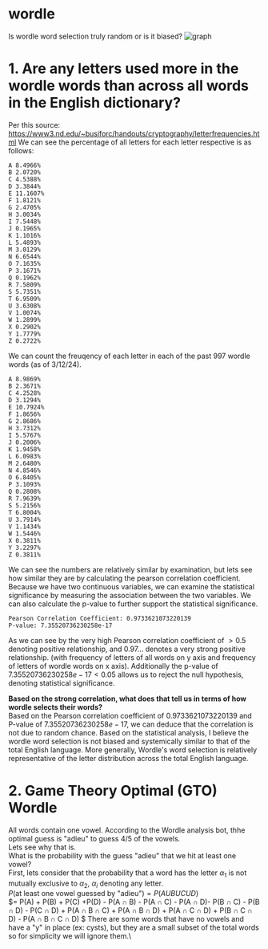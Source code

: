 # wordle
Is wordle word selection truly random or is it biased?
![graph](https://i.imgur.com/h1HDE3A.png)

# 1. Are any letters used more in the wordle words than across all words in the English dictionary?
Per this source: https://www3.nd.edu/~busiforc/handouts/cryptography/letterfrequencies.html
We can see the percentage of all letters for each letter respective is as follows:
```
A 8.4966%
B 2.0720%
C 4.5388%
D 3.3844%
E 11.1607%
F 1.8121%
G 2.4705%
H 3.0034%
I 7.5448%
J 0.1965%
K 1.1016%
L 5.4893%
M 3.0129%
N 6.6544%
O 7.1635%
P 3.1671%
Q 0.1962%
R 7.5809%
S 5.7351%
T 6.9509%
U 3.6308%
V 1.0074%
W 1.2899%
X 0.2902%
Y 1.7779%
Z 0.2722%
```
We can count the freuqency of each letter in each of the past 997 wordle words (as of 3/12/24).
```
A 8.9869%
B 2.3671%
C 4.2528%
D 3.1294%
E 10.7924%
F 1.8656%
G 2.8686%
H 3.7312%
I 5.5767%
J 0.2006%
K 1.9458%
L 6.0983%
M 2.6480%
N 4.8546%
O 6.8405%
P 3.1093%
Q 0.2808%
R 7.9639%
S 5.2156%
T 6.8004%
U 3.7914%
V 1.1434%
W 1.5446%
X 0.3811%
Y 3.2297%
Z 0.3811%
```

We can see the numbers are relatively similar by examination, but lets see how similar they are by calculating the pearson correlation coefficient. Because we have two continuous variables, we can examine the statistical significance by measuring the association between the two variables. We can also calculate the p-value to further support the statistical significance.
```
Pearson Correlation Coefficient: 0.9733621073220139
P-value: 7.35520736230258e-17
```
As we can see by the very high Pearson correlation coefficient of $>0.5$ denoting positive relationship, and $0.97...$ denotes a very strong positive relationship. (with frequency of letters of all words on y axis and frequency of letters of wordle words on x axis). Additionally the p-value of $7.35520736230258e-17 < 0.05$ allows us to reject the null hypothesis, denoting statistical significance.

**Based on the strong correlation, what does that tell us in terms of how wordle selects their words?**\
Based on the Pearson correlation coefficient of $0.9733621073220139$ and P-value of $7.35520736230258e-17$, we can deduce that the correlation is not due to random chance. Based on the statistical analysis, I believe the wordle word selection is not biased and systemically similar to that of the total English language. More generally, Wordle's word selection is relatively representative of the letter distribution across the total English language. 

# 2. Game Theory Optimal (GTO) Wordle
All words contain one vowel. According to the Wordle analysis bot, thhe optimal guess is "adieu" to guess $4/5$ of the vowels. \
Lets see why that is. \
What is the probability with the guess "adieu" that we hit at least one vowel?\
First, lets consider that the probability that a word has the letter $\alpha_1$ is not mutually exclusive to $\alpha_2$, $\alpha_i$ denoting any letter.\
$P(\text{at least one vowel guessed by "adieu"}) = P (A U B U C U D)$ \
$= P(A) + P(B) + P(C) +P(D) - P(A ∩ B) - P(A ∩ C) - P(A ∩ D)- P(B ∩ C) - P(B ∩ D) - P(C ∩ D) + P(A ∩ B ∩ C) + P(A ∩ B ∩ D) + P(A ∩ C ∩ D) + P(B ∩ C ∩ D) - P(A ∩ B ∩ C ∩ D) $
There are some words that have no vowels and have a "y" in place (ex: cysts), but they are a small subset of the total words so for simplicity we will ignore them.\
